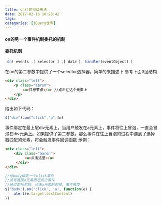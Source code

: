 ```yaml
---
title: on()的高级用法
date: 2017-02-16 10:28:42
tags:
categories: [jQuery仓库]
---
```

#### on的另一个事件机制委托的机制
<!--more-->
#### 委托机制
```js
.on( events ,[ selector ] ,[ data ], handler(eventObject) )
```
在on的第二参数中提供了一个selector选择器，简单的来描述下
参考下面3层结构
```html
<div class="left">
    <p class="aaron">
        <a>目标节点</a> //点击在这个元素上
    </p>
</div>
```
给出如下代码：
```js
$("div").on("click","p",fn)
```
事件绑定在最上层div元素上，当用户触发在a元素上，事件将往上冒泡，一直会冒泡在div元素上。如果提供了第二参数，那么事件在往上冒泡的过程中遇到了选择器匹配的元素，将会触发事件回调函数
示例：
```html
<div class="left">
    <div class="aaron">
         <a>点击这里</a>
     </div>
</div>
```
```js
//给body绑定一个click事件
//没有直接a元素绑定点击事件
//通过委托机制，点击a元素的时候，事件触发
$('body').on('click', 'a', function(e) {
    alert(e.target.textContent)
})
```